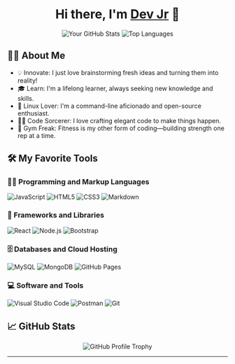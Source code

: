<h1 align="center">Hi there, I'm <a href="https://github.com/devv-jr" target="_blank">Dev Jr</a> 👋</h1>

<p align="center">
  <img src="https://github-readme-stats.vercel.app/api?username=devv-jr&show_icons=true&theme=radical" alt="Your GitHub Stats">
  <img src="https://github-readme-stats.vercel.app/api/top-langs/?username=devv-jr&layout=compact&theme=radical" alt="Top Languages">
</p>

## 🧑‍💻 About Me

- 💡 Innovate: I just love brainstorming fresh ideas and turning them into reality!
- 🎓 Learn: I'm a lifelong learner, always seeking new knowledge and skills.
- 🐧 Linux Lover: I'm a command-line aficionado and open-source enthusiast.
- 👨‍💻 Code Sorcerer: I love crafting elegant code to make things happen.
- 💪 Gym Freak: Fitness is my other form of coding—building strength one rep at a time.

## 🛠️ My Favorite Tools

### 👨‍💻 Programming and Markup Languages

<p>
  <img src="https://img.shields.io/badge/JavaScript-%23323330.svg?&style=for-the-badge&logo=javascript&logoColor=%23F7DF1E" alt="JavaScript">
  <img src="https://img.shields.io/badge/HTML5-%23E34F26.svg?&style=for-the-badge&logo=html5&logoColor=white" alt="HTML5">
  <img src="https://img.shields.io/badge/CSS3-%231572B6.svg?&style=for-the-badge&logo=css3&logoColor=white" alt="CSS3">
  <img src="https://img.shields.io/badge/Markdown-%23000000.svg?&style=for-the-badge&logo=markdown&logoColor=white" alt="Markdown">
</p>

### 🧰 Frameworks and Libraries

<p>
  <img src="https://img.shields.io/badge/React-%2320232a.svg?&style=for-the-badge&logo=react&logoColor=%2361DAFB" alt="React">
  <img src="https://img.shields.io/badge/Node.js-%23339933.svg?&style=for-the-badge&logo=node-dot-js&logoColor=white" alt="Node.js">
  <img src="https://img.shields.io/badge/Bootstrap-%23563D7C.svg?&style=for-the-badge&logo=bootstrap&logoColor=white" alt="Bootstrap">
</p>

### 🗄️ Databases and Cloud Hosting

<p>
  <img src="https://img.shields.io/badge/MySQL-%2300f.svg?&style=for-the-badge&logo=mysql&logoColor=white" alt="MySQL">
  <img src="https://img.shields.io/badge/MongoDB-%2347A248.svg?&style=for-the-badge&logo=mongodb&logoColor=white" alt="MongoDB">
  <img src="https://img.shields.io/badge/GitHub%20Pages-%23327FC7.svg?&style=for-the-badge&logo=github&logoColor=white" alt="GitHub Pages">
</p>

### 💻 Software and Tools

<p>
  <img src="https://img.shields.io/badge/Visual%20Studio%20Code-%23007ACC.svg?&style=for-the-badge&logo=visual-studio-code&logoColor=white" alt="Visual Studio Code">
  <img src="https://img.shields.io/badge/Postman-%23FF6C37.svg?&style=for-the-badge&logo=postman&logoColor=white" alt="Postman">
  <img src="https://img.shields.io/badge/Git-%23F05033.svg?&style=for-the-badge&logo=git&logoColor=white" alt="Git">
</p>

## 📈 GitHub Stats

<p align="center">
  <img src="https://github-profile-trophy.vercel.app/?username=devv-jr&theme=onedark" alt="GitHub Profile Trophy">
</p>

---
